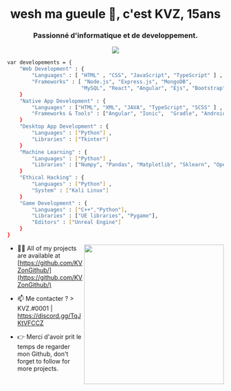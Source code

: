 <h1 align="center">wesh ma gueule 👋, c'est KVZ, 15ans</h1>
<h3 align="center">Passionné d'informatique et de developpement.</h3>
<p align="center"> <img src="https://komarev.com/ghpvc/?username=sudip-mondal-2002&label=Profile%20views&color=0e75b6&style=flat" /> </p>


```sh
var developements = {
    "Web Development" : {
        "Languages" : [ "HTML" , "CSS", "JavaScript", "TypeScript" ] ,
        "Frameworks" : [ "Node.js", "Express.js", "MongoDB", 
                        "MySQL", "React", "Angular", "Ejs", "Bootstrap" ]
    }
    "Native App Development" : {
        "Languages" : ["HTML", "XML", "JAVA", "TypeScript", "SCSS" ] ,
        "Frameworks & Tools" : ["Angular", "Ionic",  "Gradle", "Android Studio", "Google APIs"]
    }
    "Desktop App Development" : {
        "Languages" : ["Python"] ,
        "Libraries" : ["Tkinter"]
    }
    "Machine Learning" : {
        "Languages" : ["Python"] ,
        "Libraries" : ["Numpy", "Pandas", "Matplotlib", "Sklearn", "OpenCV" ]
    }
    "Ethical Hacking" : {
        "Languages" : ["Python"] ,
        "System" : ["Kali Linux"]
    }
    "Game Development" : {
        "Languages" : ["C++","Python"],
        "Libraries" : ["UE libraries", "Pygame"],
        "Editors" : ["Unreal Engine"]
    }
}
```
<div align=right>
    <a href="https://github.com/anuraghazra/github-readme-stats">
      <img width=325 align="right" src="https://github-readme-stats.vercel.app/api/top-langs/?username=sudip-mondal-2002&langs_count=20&theme=highcontrast&layout=compact" />
    </a>
</div>


- 👨‍💻 All of my projects are available at
[https://github.com/KVZonGithub/](https://github.com/KVZonGithub/)

- 📫 Me contacter ? > KVZ.#0001 | https://discord.gg/TqJKtVFCCZ

- 👉 Merci d'avoir prit le temps de regarder mon Github, don't forget to follow for more projects.
